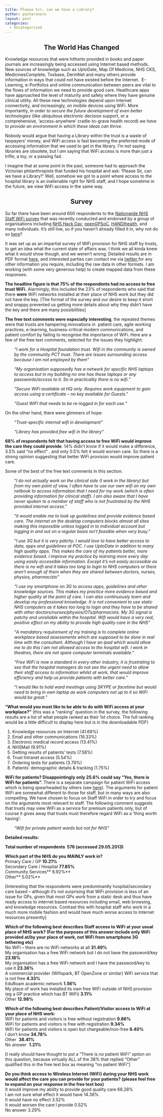 ```yaml
---
title: Please Sir, can we have a Library?
author: pacharanero
layout: post
categories:
  - Uncategorized
---
```

<h2 style="text-align: center;">
  <strong>The World Has Changed</strong>
</h2>

Knowledge resources that were hitherto provided in books and paper journals are increasingly being accessed using Internet based methods. New sources of knowledge such as UptoDate, Map Of Medicine, NHS CKS, MedicinesComplete, Toxbase, DermNet and many others provide information in ways that could not have existed before the Internet.  E-Learning, e-Portfolios and online communication between peers are vital to the flows of information we need to provide good care. Healthcare apps have approached the level of maturity and safety where they have genuine clinical utility. All these new technologies depend upon Internet connectivity, and increasingly, on mobile devices using WiFi. More importantly, *in order to secure the future development of even better technologies* (like ubiquitous electronic decision support, or a comprehensive, &#8216;access-anywhere&#8217; cradle-to-grave health record) *we have to provide an environment in which these ideas can thrive.*

Nobody would argue that having a Library within the trust is a waste of taxpayers&#8217; money, and WiFi access is fast becoming the preferred mode of accessing information that we used to get in the library. I&#8217;m not saying libraries are obsolete, but I *am* saying that WiFi access is more than just a trifle, a toy, or a passing fad.

I imagine that at some point in the past, someone had to approach the Victorian philanthropists that funded his hospital and ask: &#8216;Please Sir, can we have a Library?&#8217; Well, somehow we got to a point where access to the hospital library is an inalienable right for NHS staff, and I hope sometime in the future, we view WiFi access in the same way.

<h2 style="text-align: center;">
  Survey
</h2>

So far there have been around 600 respondents to the <a title="http://bawmedical.co.uk/lime/index.php/481147/lang-en" href="http://bawmedical.co.uk/lime/index.php/481147/lang-en" target="_blank">Nationwide NHS Staff WiFi survey</a> that was recently conducted and endorsed by a group of organisations including <a title="http://nhshackday.com/" href="http://nhshackday.com/" target="_blank">NHS Hack Day</a>, <a title="http://www.opengpsoc.org/" href="http://www.opengpsoc.org/" target="_blank">openGPSoC</a>, <a title="http://handihealth.org/" href="http://handihealth.org/" target="_blank">HANDIhealth</a>, and many individuals. It&#8217;s still live, so if you haven&#8217;t already filled it in, why not do so <a title="http://bawmedical.co.uk/lime/index.php/481147/lang-en" href="http://bawmedical.co.uk/lime/index.php/481147/lang-en" target="_blank">here</a>?

It was set up as an impartial survey of WiFi provision for NHS staff by trusts, to get an idea what the current state of affairs was. I think we all kinda knew what it would show though, and we weren&#8217;t wrong. Detailed results are in PDF format <a title="http://www.bawmedical.co.uk/Survey_481147_Nationwide_Survey_of_Wireless_Internet_Access_for_NHS_Staff.pdf" href="http://www.bawmedical.co.uk/Survey_481147_Nationwide_Survey_of_Wireless_Internet_Access_for_NHS_Staff.pdf" target="_blank">here</a>, and interested parties can contact me via <a title="https://twitter.com/@marcus_baw" href="https://twitter.com/@marcus_baw" target="_blank">twitter </a>for any other information you require, including the raw data in other formats. I am working (with some very generous help) to create mapped data from these responses.

**The headline figure is that 75% of the respondents had no access to free trust WiFi.** Alarmingly, this included the 23% of respondents who said that there **were** WiFi networks installed at their place of NHS work but they did not have the key. [The format of the survey and our desire to keep it short and snappy prevented us getting more details about why they didn&#8217;t have the key and there are many possibilities]

**The free text comments were especially interesting**, the repeated themes were that trusts are hampering innovations in  patient care, agile working practices, e-learning, business-critical modern communications, and patient comfort by failing to recognise the importance of WiFi. Here are a few of the free text comments, selected for the issues they highlight:

<p style="text-align: left; padding-left: 30px;">
  <em>&#8220;I work for a Hospital foundation trust. Wifi in the community is owned by the community PCT trust. There are issues surrounding access because I am not employed by them&#8221;</em>
</p>

<p style="padding-left: 30px;">
  <em>&#8220;My organisation supposedly has a network for specific NHS laptops to access but in my building no one has these laptops or any passwords/access to it. So in practicality there is no wifi.&#8221;</em>
</p>

<p style="padding-left: 30px;">
  <em>&#8220;Secure WiFi available at HQ only. Requires work equipment to gain access using a certificate &#8211; no key available for Guests.&#8221;</em>
</p>

<p style="padding-left: 30px;">
  <em>&#8220;Guest WIFI that needs to be re-logged in for each use.&#8221;</em>
</p>

On the other hand, there were glimmers of hope:

<p style="padding-left: 30px;">
  <em>&#8220;Trust-specific internal wifi in development&#8221;</em>
</p>

<p style="padding-left: 30px;">
  <em>&#8220;Library has provided free wifi in the library&#8221;</em>
</p>

**68% of respondents felt that having access to free WiFi would improve the care they could provide**. 14% didn&#8217;t know if it would make a difference, 3.5% said &#8220;no effect&#8221; , and only 0.5% felt it would worsen care. So there is a strong opinion suggesting that better WiFi provision would improve patient care.

Some of the best of the free text comments in this section:

<p style="padding-left: 30px;">
  &#8220;<em>I do not actually work on the clinical side (I work in the library) but from my own point of view, I often have to use our own wifi on my own netbook to access information that I need for my work (which is often providing information for clinical staff). I am also aware that I have never spoken to a member of staff who is not frustrated by the NHS provided internet access.&#8221;</em>
</p>

<p style="padding-left: 30px;">
  &#8220;<em>it would enable me to look up guidelines and provide evidence based care. The internet on the desktop computers blocks almost all sites making this impossible unless logged in to individual account but logging in and out on a regular basis isn&#8217;t feasible when very busy.&#8221;</em>
</p>

<p style="padding-left: 30px;">
  &#8220;<em>I use 3G but it is very patchy. I would love to have better access to data, apps and guidelines at POC. I use UptoDate in addition to many high quality apps. This makes the care of my patients better, more evidence based. I improve my practice by learning more every day using easily accessible information. Except it&#8217;s not easily accessible as there is no wifi and it takes too long to login to NHS computers or there aren&#8217;t enough of them when they are shared between doctors, nurses, physios, pharmacists&#8221;</em>
</p>

<p style="padding-left: 30px;">
  <em>&#8220;I use my smartphone on 3G to access apps, guidelines and other knowledge sources. This makes my practice more evidence based and higher quality at the point of care. I can also continuously learn and develop my professional knowledge. It is not convenient to use static NHS computers as it takes too long to login and they have to be shared with other doctors/nurses/physios/OTs/pharmacists. My 3G signal is patchy and unreliable within the hospital. Wifi would have a very real, positive effect on my ability to provide high quality care in the NHS&#8221;</em>
</p>

<p style="padding-left: 30px;">
  &#8220;<em>A mandatory requirement of my training is to complete online workplace based assessments which are supposed to be done in real time with the consultant. Although I have an ipad which would allow me to do this I am not allowed access to the hospital wifi. I work in theatres, there are not spare computer terminals available.&#8221;</em>
</p>

<p style="padding-left: 30px;">
  <em>&#8220;Free WiFi is now a standard in every other industry, it is frustrating to see that the hospital managers do not see the urgent need to allow their staff access to information whilst at work, that would improve efficiency and help us provide patients with better care.&#8221;</em>
</p>

<p style="padding-left: 30px;">
  &#8220;<em>I would like to hold ward meetings using SKYPE or facetime but would need to bring in own laptop as work computers not up to it so WiFi would be great.&#8221;</em>
</p>

<div>
  <strong>&#8220;What would you most like to be able to do with WiFi access at your workplace?&#8221;</strong> (this was a &#8220;ranking&#8221; question in the survey, the following results are a list of what people ranked as their 1st choice. The full ranking would be a little difficult to display here but is in the downloadable PDF)
</div>

<div>
  <ol>
    <li>
      Knowledge resources on Internet (41.69%)
    </li>
    <li>
      Email and other communications (16.33%)
    </li>
    <li>
      Electronic medical record access (13.41%)
    </li>
    <li>
      NHSMail (9.91%)
    </li>
    <li>
      Getting results of patients&#8217; tests (7.58%)
    </li>
    <li>
      Trust Intranet access (5.54%)
    </li>
    <li>
      Ordering tests for patients (3.79%)
    </li>
    <li>
      Patients&#8217; demographic details & tracking (1.75%)
    </li>
  </ol>
</div>

<div>
  <strong>WiFi for patients? Disappointingly only 25.6% could say &#8220;Yes, there is WiFi for patients&#8221;.</strong> There is a separate campaign for patient WiFi access which is being spearheaded by others (see <a title="http://johnpopham.wordpress.com/2011/07/15/free-wifi-for-hospital-patients-progress-report/" href="http://johnpopham.wordpress.com/2011/07/15/free-wifi-for-hospital-patients-progress-report/" target="_blank">here</a>). The arguments for patient WiFi are somewhat different to those for staff, but in many ways are also compelling. We have chosen to focus on Staff WiFi in order to try and focus on the arguments most relevant to staff. The following comment suggests that trusts may view WiFi as a service for premium patients only, but of course it gives away that trusts must therefore regard WiFi as a &#8216;thing worth having&#8217;:
</div>

<p style="padding-left: 30px;">
  <em>&#8220;Wifi for private patient wards but not for NHS&#8221;</em>
</p>

<div>
  <strong>Detailed results:</strong>
</div>

**Total number of respondents  576 (accessed 29.05.2013)**

**Which part of the NHS do you MAINLY work in?**  
Primary Care / GP **10.21%**  
Secondary Care / Hospital **77.85%**  
Community Services** 6.92%**  
Other** 5.02%**

[Interesting that the respondents were predominantly hospital/secondary care based &#8211; although it&#8217;s not surprising that WiFi provision is less of an issue for GPs, given that most GPs work from a static desk and thus have ready access to internet based resources including email, web browsing, and knowledge resources. Contrast this with hospital staff who work in a much more mobile fashion and would have much worse access to Internet resources presently]

**Which of the following best describes Staff access to WiFi at your usual place of NHS work? (For the purposes of this answer include only WiFi provided at/by your place of work, not WiFi from smartphone 3G tethering etc)**  
No WiFi &#8211; there are no WiFi networks at all **31.49%**  
My organisation has a free WiFi network but I do not have the password/key **23.18%**  
My organisation has a free WiFi network and I have the password/key to use it **23.36%**  
A commercial provider (Wifispark, BT OpenZone or similar) WiFi service that is not free **4.33%**  
EduRoam academic network **1.56%**  
My place of work has installed its own free WiFi outside of NHS provision (eg a GP practice which has BT WiFi) **3.11%**  
Other **12.98%**

**Which of the following best describes Patient/Visitor access to WiFi at your place of NHS work:**  
WiFi for patients and visitors is free without registration **9.86%**  
WiFi for patients and visitors is free with registration **9.34%**  
WiFi for patients and visitors is open but chargeable/non-free **6.40%**  
I don&#8217;t know **34.78%**  
Other  **38.41%**  
No answer  **1.21%**

[I really should have thought to put a &#8220;There is no patient WiFi&#8221; option on this question, because virtually ALL of the 38% that replied &#8220;Other&#8221; qualified this in the free text box as meaning &#8220;no patient WiFi&#8221;]

**Do you think access to Wireless Internet (WiFi) during your NHS work would affect the care you can provide for your patients? (please feel free to expand on your response in the free text box)**  
It would improve my ability to provide good quality care 68.28%  
I am not sure what effect it would have 14.38%  
It would have no effect 3.52%  
It would worsen the care I provide 0.52%  
No answer 3.29%